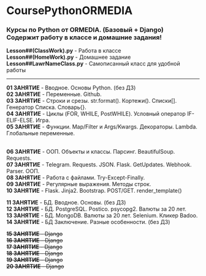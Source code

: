 # CoursePythonORMEDIA
<h3>Курсы по Python от ORMEDIA. (Базовый + Django) <br>
Содержит работу в классе и домашние задания!</h3>

<b>Lesson##(ClassWork).py</b> - Работа в классе <br>
<b>Lesson##(HomeWork).py</b>  - Домашнее задание <br>
<b>Lesson##LawrNameClass.py</b>  - Самописанный класс для удобной работы <br>
<hr>
<b>01 ЗАНЯТИЕ</b> - Вводное. Основы Python. (без ДЗ) <br>
<b>02 ЗАНЯТИЕ</b> - Переменные. Github. <br>
<b>03 ЗАНЯТИЕ</b> - Строки и срезы. str.format(). Кортежи(). Списки[]. Генератор Списка. Словарь{}.<br>
<b>04 ЗАНЯТИЕ</b> - Циклы (FOR, WHILE, PostWHILE). Условный оператор IF-ELIF-ELSE. Игра. <br>
<b>05 ЗАНЯТИЕ</b> - Функции. Map/Filter и Args/Kwargs. Декораторы. Lambda. Глобальные переменные. <br> <br>

<b>06 ЗАНЯТИЕ</b> - ООП. Объекты и классы. Парсинг. BeautifulSoup. Requests. <br>
<b>07 ЗАНЯТИЕ</b> - Telegram. Requests. JSON. Flask. GetUpdates. Webhook. Parser. ООП. <br>
<b>08 ЗАНЯТИЕ</b> - Работа с файлами. Try-Except-Finally. <br>
<b>09 ЗАНЯТИЕ</b> - Регулярные выражения. Методы строк. <br>
<b>10 ЗАНЯТИЕ</b> - Flask. Jinja2. Bootstrap. POST/GET. render_template() <br>

<b>11 ЗАНЯТИЕ</b> - БД. Вводное. Основы. (без ДЗ) <br>
<b>12 ЗАНЯТИЕ</b> - БД. PostgreSQL. Postico. psycopg2. Валюты за 20 лет. <br>
<b>13 ЗАНЯТИЕ</b> - БД. MongoDB. Валюты за 20 лет. Selenium. Кликер Badoo. <br>
<b>14 ЗАНЯТИЕ</b> - БД  Заключение. Разные особенности. (без ДЗ) <br>

<s><b>15 ЗАНЯТИЕ</b> - Django  <br></s>
<s><b>16 ЗАНЯТИЕ</b> - Django  <br></s>
<s><b>17 ЗАНЯТИЕ</b> - Django  <br></s>
<s><b>18 ЗАНЯТИЕ</b> - Django  <br></s>
<s><b>19 ЗАНЯТИЕ</b> - Django  <br></s>
<s><b>20 ЗАНЯТИЕ</b> - Django  <br></s>

